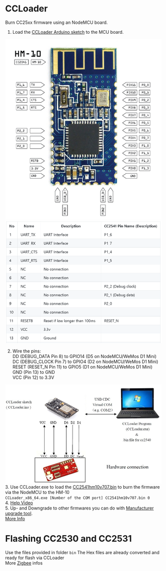 CCLoader
========

Burn CC25xx firmware using an NodeMCU board.

1. Load the [CCLoader Arduino sketch](/Bin/CCLoader_Arduino.bin) to the MCU board.

  ![image](hm-10-pinout.png)
  ![image](cc2541_pin.png)
  
2. Wire the pins:  
DD (DEBUG_DATA Pin 8) to GPIO14 (D5 on NodeMCU/WeMos D1 Mini) <br>
DC (DEBUG_CLOCK Pin 7) to GPIO4 (D2 on NodeMCU/WeMos D1 Mini) <br>
RESET (RESET_N Pin 11) to GPIO5 (D1 on NodeMCU/WeMos D1 Mini) <br>
GND (Pin 13) to GND <br>
VCC (Pin 12) to 3.3V <br>

  ![image](CCLoader.jpg)
3. Use CCLoader.exe to load the [CC2541hm10v707.bin](/Bin/CC2541hm10v707.bin) to burn the firmware via the NodeMCU to the HM-10 <br>
   `CCLoader_x86_64.exe [Number of the COM port] CC2541hm10v707.bin 0` <br>
4. [Help Video](https://www.youtube.com/watch?v=ez3491-v8Og&lc=z23dzv5wvxrkghouvacdp43beqjns0ivud2tbkcab1xw03c010c.1542030938199060) <br>
5. Up- and Downgrade to other firmwares you can do with [Manufacturer upgrade tool](http://www.jnhuamao.cn/download_rom_en.asp?id=). <br>
[More Info](https://forum.arduino.cc/index.php?topic=393655.0)<br>  

Flashing CC2530 and CC2531
==========================
Use the files provided in folder `bin` The Hex files are already converted and ready for flash via CCLoader<br>
More [Zigbee](https://www.zigbee2mqtt.io/information/alternative_flashing_methods.html) infos
